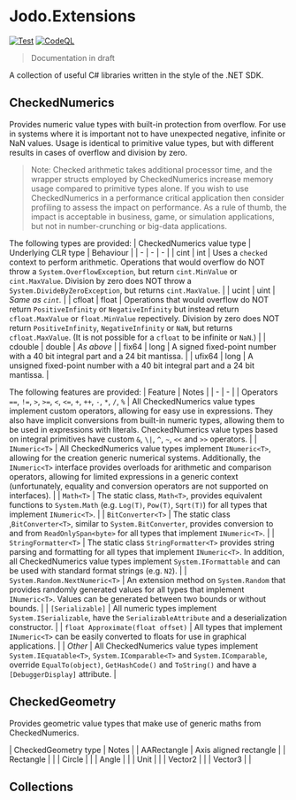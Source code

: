 Jodo.Extensions
===============
[![Test](https://github.com/JosephJShort/Jodo.Extensions/actions/workflows/tests.yml/badge.svg)](https://github.com/JosephJShort/Jodo.Extensions/actions/workflows/tests.yml) [![CodeQL](https://github.com/JosephJShort/Jodo.Extensions/actions/workflows/codeql-analysis.yml/badge.svg)](https://github.com/JosephJShort/Jodo.Extensions/actions/workflows/codeql-analysis.yml)

> Documentation in draft

A collection of useful C# libraries written in the style of the .NET SDK.

CheckedNumerics
---------------
Provides numeric value types with built-in protection from overflow. For use in systems where it is important not to have unexpected negative, infinite or NaN values. Usage is identical to primitive value types, but with different results in cases of overflow and division by zero.

> Note: Checked arithmetic takes additional processor time, and the wrapper structs employed by CheckedNumerics increase memory usage compared to primitive types alone. If you wish to use CheckedNumerics in a performance critical application then consider profiling to assess the impact on performance. As a rule of thumb, the impact is acceptable in business, game, or simulation applications, but not in number-crunching or big-data applications.

The following types are provided:
| CheckedNumerics value type | Underlying CLR type | Behaviour |
| - | - | - |
| cint | int | Uses a `checked` context to perform arithmetic. Operations that would overflow do NOT throw a `System.OverflowException`, but return `cint.MinValue` or `cint.MaxValue`. Division by zero does NOT throw a `System.DivideByZeroException`, but returns `cint.MaxValue`. |
| ucint | uint | _Same as `cint`._ |
| cfloat | float | Operations that would overflow do NOT return `PositiveInfinity` or `NegativeInfinity` but instead return `cfloat.MaxValue` or `float.MinValue` repectively. Division by zero does NOT return `PositiveInfinity`, `NegativeInfinity` or `NaN`, but returns `cfloat.MaxValue`. (It is not possible for a `cfloat` to be infinite or `NaN`.) |
| cdouble | double | _As above_ |
| fix64 | long | A signed fixed-point number with a 40 bit integral part and a 24 bit mantissa. |
| ufix64 | long | A unsigned fixed-point number with a 40 bit integral part and a 24 bit mantissa. |

The following features are provided:
| Feature | Notes |
| - | - |
| Operators `==`, `!=`, `>`, `>=`, `<`, `<=`, `+`, `++`, `-`, `*`, `/`, `%`  | All CheckedNumerics value types implement custom operators, allowing for easy use in expressions. They also have implicit conversions from built-in numeric types, allowing them to be used in expressions with literals. CheckedNumerics value types based on integral primitives have custom `&`, `\|`, `^`, `~`, `<<` and `>>` operators. |
| `INumeric<T>` | All CheckedNumerics value types implement `INumeric<T>`, allowing for the creation generic numerical systems. Additionally, the `INumeric<T>` interface provides overloads for arithmetic and comparison operators, allowing for limited expressions in a generic context (unfortunately, equality and conversion operators are not supported on interfaces). |
| `Math<T>` | The static class, `Math<T>`, provides equivalent functions to `System.Math` (e.g. `Log(T)`, `Pow(T)`, `Sqrt(T)`) for all types that implement `INumeric<T>`. |
| `BitConverter<T>` | The static class ,`BitConverter<T>`, similar to `System.BitConverter`, provides conversion to and from `ReadOnlySpan<byte>` for all types that implement `INumeric<T>`. |
| `StringFormatter<T>` | The static class `StringFormatter<T>` provides string parsing and formatting for all types that implement `INumeric<T>`. In addition, all CheckedNumerics value types implement `System.IFormattable` and can be used with standard format strings (e.g. `N2`). |
| `System.Random.NextNumeric<T>` | An extension method on `System.Random` that provides randomly generated values for all types that implement `INumeric<T>`. Values can be generated between two bounds or without bounds. |
| `[Serializable]` | All numeric types implement `System.ISerializable`, have the `SerializableAttribute` and a deserialization constructor. |
| `float Approximate(float offset)` | All types that implement `INumeric<T>` can be easily converted to floats for use in graphical applications. |
| _Other_ | All CheckedNumerics value types implement `System.IEquatable<T>`, `System.IComparable<T>` and `System.IComparable`, override `EqualTo(object)`, `GetHashCode()` and `ToString()` and have a `[DebuggerDisplay]` attribute. |

CheckedGeometry
---------------
Provides geometric value types that make use of generic maths from CheckedNumerics.

| CheckedGeometry type | Notes |
| AARectangle<T> | Axis aligned rectangle |
| Rectangle<T> |  |
| Circle<T> |  |
| Angle<T> |  |
| Unit<T> |  |
| Vector2<T> |  |
| Vector3<T> |  |

Collections
-----------
